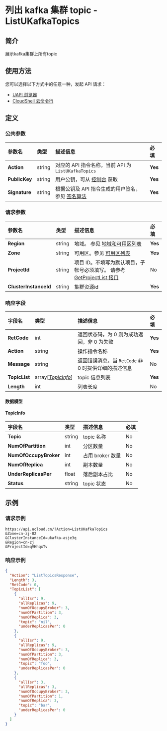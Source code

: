 # 列出 kafka 集群 topic   - ListUKafkaTopics

## 简介

展示kafka集群上所有topic






## 使用方法

您可以选择以下方式中的任意一种，发起 API 请求：
- [UAPI 浏览器](https://console.ucloud.cn/uapi/detail?id=ListUKafkaTopics)
- [CloudShell 云命令行](https://shell.ucloud.cn/)


## 定义

### 公共参数

| 参数名 | 类型 | 描述信息 | 必填 |
|:---|:---|:---|:---|
| **Action**     | string  | 对应的 API 指令名称，当前 API 为 `ListUKafkaTopics`                        | **Yes** |
| **PublicKey**  | string  | 用户公钥，可从 [控制台](https://console.ucloud.cn/uapi/apikey) 获取                                             | **Yes** |
| **Signature**  | string  | 根据公钥及 API 指令生成的用户签名，参见 [签名算法](api/summary/signature.md)  | **Yes** |

### 请求参数

| 参数名 | 类型 | 描述信息 | 必填 |
|:---|:---|:---|:---|
| **Region** | string | 地域。 参见 [地域和可用区列表](api/summary/regionlist) |**Yes**|
| **Zone** | string | 可用区。参见 [可用区列表](api/summary/regionlist) |**Yes**|
| **ProjectId** | string | 项目 ID。不填写为默认项目，子帐号必须填写。 请参考 [GetProjectList 接口](api/summary/get_project_list) |No|
| **ClusterInstanceId** | string | 集群资源id |**Yes**|

### 响应字段

| 字段名 | 类型 | 描述信息 | 必填 |
|:---|:---|:---|:---|
| **RetCode** | int | 返回状态码，为 0 则为成功返回，非 0 为失败 |**Yes**|
| **Action** | string | 操作指令名称 |**Yes**|
| **Message** | string | 返回错误消息，当 `RetCode` 非 0 时提供详细的描述信息 |No|
| **TopicList** | array[[*TopicInfo*](#TopicInfo)] | topic 信息列表 |**Yes**|
| **Length** | int | 列表长度 |No|

#### 数据模型


#### TopicInfo

| 字段名 | 类型 | 描述信息 | 必填 |
|:---|:---|:---|:---|
| **Topic** | string | topic 名称 |No|
| **NumOfPartition** | int | 分区数量 |No|
| **NumOfOccupyBroker** | int | 占用 broker 数量 |No|
| **NumOfReplica** | int | 副本数量 |No|
| **UnderReplicasPer** | float | 落后副本占比 |No|
| **Status** | string | topic 状态 |No|

## 示例

### 请求示例
    
```
https://api.ucloud.cn/?Action=ListUKafkaTopics
&Zone=cn-zj-02
&ClusterInstanceId=ukafka-asje3q
&Region=cn-zj
&ProjectId=qVHhqxTv
```

### 响应示例
    
```json
{
  "Action": "ListTopicsResponse",
  "Length": 3,
  "RetCode": 0,
  "TopicList": [
    {
      "allIsr": 9,
      "allReplicas": 9,
      "numOfOccupyBroker": 3,
      "numOfPartition": 3,
      "numOfReplica": 3,
      "topic": "nil",
      "underReplicasPer": 0
    },
    {
      "allIsr": 9,
      "allReplicas": 9,
      "numOfOccupyBroker": 3,
      "numOfPartition": 3,
      "numOfReplica": 3,
      "topic": "foo",
      "underReplicasPer": 0
    },
    {
      "allIsr": 3,
      "allReplicas": 3,
      "numOfOccupyBroker": 3,
      "numOfPartition": 1,
      "numOfReplica": 3,
      "topic": "bar",
      "underReplicasPer": 0
    }
  ]
}
```





